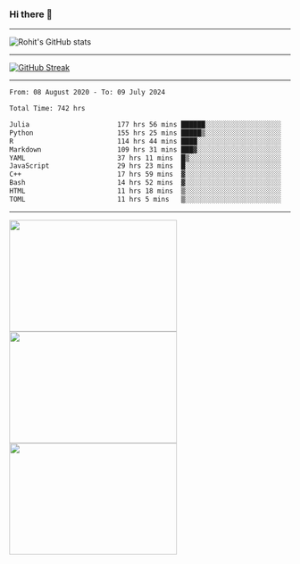 ### Hi there 👋

<hr/>

![Rohit's GitHub stats](https://github-readme-stats.vercel.app/api?username=RohitRathore1&show_icons=true&theme=transparent)

<hr/>

[![GitHub Streak](http://github-readme-streak-stats.herokuapp.com?user=RohitRathore1&theme=dark&mode=weekly)](https://git.io/streak-stats)

<hr/>

<!--START_SECTION:waka-->

```txt
From: 08 August 2020 - To: 09 July 2024

Total Time: 742 hrs

Julia                      177 hrs 56 mins ██████░░░░░░░░░░░░░░░░░░░   23.98 %
Python                     155 hrs 25 mins █████▒░░░░░░░░░░░░░░░░░░░   20.95 %
R                          114 hrs 44 mins ████░░░░░░░░░░░░░░░░░░░░░   15.46 %
Markdown                   109 hrs 31 mins ███▓░░░░░░░░░░░░░░░░░░░░░   14.76 %
YAML                       37 hrs 11 mins  █▒░░░░░░░░░░░░░░░░░░░░░░░   05.01 %
JavaScript                 29 hrs 23 mins  █░░░░░░░░░░░░░░░░░░░░░░░░   03.96 %
C++                        17 hrs 59 mins  ▓░░░░░░░░░░░░░░░░░░░░░░░░   02.42 %
Bash                       14 hrs 52 mins  ▓░░░░░░░░░░░░░░░░░░░░░░░░   02.00 %
HTML                       11 hrs 18 mins  ▒░░░░░░░░░░░░░░░░░░░░░░░░   01.52 %
TOML                       11 hrs 5 mins   ▒░░░░░░░░░░░░░░░░░░░░░░░░   01.49 %
```

<!--END_SECTION:waka-->

<hr/>

<p>
  <img src="https://wakatime.com/share/@TeAmp0is0N/0205e68a-e5ed-48bf-b870-3c94c1fa77d3.svg" width="300" height="200">
  <img src="https://wakatime.com/share/@TeAmp0is0N/3935ee43-08a3-493e-8b95-60c1f9204b15.svg" width="300" height="200">
  <img src="https://wakatime.com/share/@TeAmp0is0N/8717aacc-7340-44e0-abb1-987dc9823fcd.svg" width="300" height="200">
</p>




